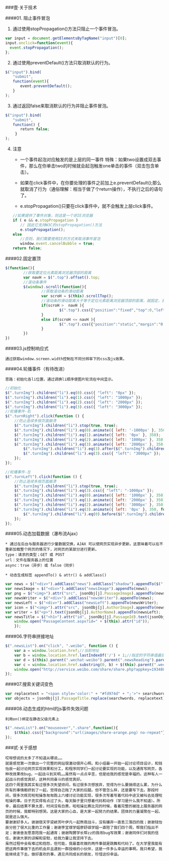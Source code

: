 ###壹·关于技术

####01. 阻止事件冒泡

1. 通过使用stopPropagation()方法只阻止一个事件冒泡。
```JavaScript
var input = document.getElementsByTagName("input")[0];
input.onclick=function(event){
  event.stopPropagation();
};
```
2. 通过使用preventDefault()方法只取消默认的行为。
```JavaScript
$("input").bind(
　　"submit", 
　　function(event){
　　　　event.preventDefault();
　　}
);
```
3. 通过返回false来取消默认的行为并阻止事件冒泡。
```JavaScript
$("input").bind(
　　"submit", 
　　function() { 
　　　　return false;
　　 }
);
```
4. 注意
    * 一个事件起泡对应触发的是上层的同一事件
        特殊：如果two设置成双击事件，那么在你单击two的时候就会起泡触发one单击的事件（双击包含单击）。

    * 如果在click事件中，在你要处理的事件之前加上e.preventDefault();那么就取消了行为（通俗理解：相当于做了个return操作），不执行之后的语句了。

    * e.stopPropagation()只要在click事件中，就不会触发上层click事件。
    ```JavaScript
    //如果提供了事件对象，则这是一个非IE浏览器
    if ( e && e.stopPropagation )
    　　// 因此它支持W3C的stopPropagation()方法
    　　e.stopPropagation();
    else
    　　//否则，我们需要使用IE的方式来取消事件冒泡
    　　window.event.cancelBubble = true;
    return false;
    ```

####02.固定置顶

```JavaScript
$(function(){        
        //获取要定位元素距离浏览器顶部的距离
        var navH = $(".top").offset().top;
        //滚动条事件
        $(window).scroll(function(){
                //获取滚动条的滑动距离
                var scroH = $(this).scrollTop();
                //滚动条的滑动距离大于等于定位元素距离浏览器顶部的距离，就固定，反之就不固定
                if(scroH >  navH ){
                        $(".top").css({"position":"fixed","top":0,"left":0,});
                }
                else if(scroH <= navH ){
                        $(".top").css({"position":"static","margin":"0 auto",});
                }
        })
})
```

####03.js控制响应式

    通过获取window.screen.width控制在不同分辨率下的css及js效果。

####04.轮播事件（有待改进）

    思路：初始化各li位置，通过调换li顺序使图片轮流在中间显示。

```JavaScript
//初始化
$(".turnImg").children("li").eq(0).css({ "left": "0px" });
$(".turnImg").children("li").eq(1).css({ "left": "1000px" });
$(".turnImg").children("li").eq(2).css({ "left": "2000px" });
$(".turnImg").children("li").eq(3).css({ "left": "3000px" });
//轮播事件-右
$(".turnRight").click(function () {
    //防止连续多按页面崩溃
    $(".turnImg").children("li").stop(true, true);
    $(".turnImg").children("li").eq(0).animate({ left: '-1000px' }, 350);
    $(".turnImg").children("li").eq(1).animate({ left: '0px' }, 350);
    $(".turnImg").children("li").eq(2).animate({ left: '1000px' }, 350);
    $(".turnImg").children("li").eq(3).animate({ left: '2000px' }, 350, function () {//调换li标签顺序
        $(".turnImg").children("li").eq(3).after($(".turnImg").children("li").eq(0));
        $(".turnImg").children("li").eq(3).css({ "left": "3000px" });
    });
});

//轮播事件-左
$(".turnLeft").click(function () {
    //防止连续多按页面崩溃
    $(".turnImg").children("li").stop(true, true);
    $(".turnImg").children("li").eq(3).css({ "left": "-1000px" });
    $(".turnImg").children("li").eq(0).animate({ left: '1000px' }, 350);
    $(".turnImg").children("li").eq(1).animate({ left: '2000px' }, 350);
    $(".turnImg").children("li").eq(2).animate({ left: '3000px' }, 350);
    $(".turnImg").children("li").eq(3).animate({ left: '0px' }, 350, function () {//调换li标签顺序
        $(".turnImg").children("li").eq(0).before($(".turnImg").children("li").eq(3));
    });
});
```

####05.动态加载数据（瀑布流Ajax）

    * 通过在后台与服务器进行少量数据交换，AJAX 可以使网页实现异步更新。这意味着可以在不重新加载整个网页的情况下，对网页的某部分进行更新。
    type：请求的类型；GET 或 POST
    url：文件在服务器上的位置
    async：true（异步）或 false（同步）

    * 动态生成标签 appendTo() & attr() & addClass()
```JavaScript
var news = $("<div>").addClass("news").addClass("shadow").appendTo($(".newsList"));
var newsImage = $("<div>").addClass("newsImage").appendTo(news);
var png = $("<img>").attr("src", jsonObj[j].PassageImage).appendTo(newsImage);
var newsWriter = $("<div>").addClass("newsWriter").appendTo(news);
var newsLeft = $("<div>").addClass("newsLeft").appendTo(newsWriter);
var icon = $("<img>").attr("src", jsonObj[j].AuthorImage).appendTo(newsLeft);
var writer = $("<p>").text(jsonObj[j].AuthorName).appendTo(newsLeft);
var newsTitle = $("<h1>").attr("id", jsonObj[j].PassageId).text(jsonObj[j].PassageTitle).appendTo(newsWriter).click(function () {
    window.open("PassageContent.aspx?id=" + $(this).attr("id"));
    });
```

####06.字符串拼接地址

```JavaScript
$(".newsList").on("click", ".weibo", function () {
    var a = window.location.href;//当前地址
    var b = window.location.href.lastIndexOf('/') + 1;//指定的字符串值最后出现的位置
    var d = $(this).parent(".wechat-weibo").parent(".newsReading").parent(".newsWriter").children("h1").text();
    var c = window.location.href.substring(0, b) + $(this).parent(".wechat-weibo").parent(".newsReading").parent(".newsWriter").parent(".news").children(".newsImage").children("img").attr("src");//将相对路径改为绝对路径
    window.open("http://service.weibo.com/share/share.php?appkey=1934882415&url=" + a + "&title=" + d + "@艾特网&content=utf-8&pic=" + c + "#_loginLayer_1490090511099");//字符串拼接
});
```

####07.搜索关键词变色

```JavaScript
var replacetext = "<span style='color:" + "#fd974d" + ";'>"+ searchwords +"</span>"
var objects = jsonObj[j].PassageTitle.replace(searchwords, replacetext);
```

####08.动态生成的html的js事件失效问题

    利用on()绑定在静态父级元素上
```JavaScript
$(".newsList").on("mouseover",".share",function(){
    $(this).css({"background":"url(images/share-orange.png) no-repeat"});
});
```

###贰·关于感想

    哎呀想说的太多了不知道从哪说……
    就是感觉第一次做出一个完整的网站很激动很开心啊。和小组最一开始一起讨论项目设计，和钱怡辰一起讨论网页实现效果和分工，和程序同学们一起讨论要实现的功能，以及通宵写网页，各种改效果改bug，一起战斗到天明……虽然有一点点辛苦，但是给我的感觉是幸福的。这种有人一起战斗的感觉真好，这种共同奋斗的感觉真好。
    这四个周里我其实有过很多次失望烦闷，有过很多次想放弃，觉得为什么要搞得这么累，为什么所有的事情都挤到了一起，觉得自己拖了大家的后腿。但不管怎么样，还是要写下去。那段时间，很多次练完啦啦操急匆匆跑上六楼讨论功能实现，很多次写着写着代码中途又被叫去处理啦啦操的事。日子充实得有点过了头，每天脑子里只想着代码和动作（学习是什么我不知道）。所幸，最后结果不算太差，时间没有白费，啦啦操比赛比完的时候，看着完整的被挂上服务器的网页的时候，我都特别想哭。这是大家的心血，是大家一起努力的结果。团体的力量凝聚在一起，就是这么强大。
    要谢谢好多人。谢谢宿天宇梁颖芳叶伊凡一起熬夜战斗，没有嫌弃一直丢三落四的我；谢谢钱怡辰分担了很大比重的工作量；谢谢李宜璟学姐廖舒祺学姐一直陪了我们四个周，帮我们指出不足；谢谢舍友愿意陪我一起通宵；谢谢陶贇学长帮zz的我改bug写效果；谢谢同伴们对我的信任，谢谢大家的谅解和安慰，给我力量让我坚持下去。
    虽然过程中会有难过和抱怨，但可能，我最喜欢做的两件事就是跳舞和代码了。在大学里我能有把这两件事做下去的机会并且遇到一群投缘的小伙伴，这是一件多么幸运的事啊。我只希望，我能继续走下去，做好喜欢的事，遇见共同成长的朋友，珍惜这份幸运。